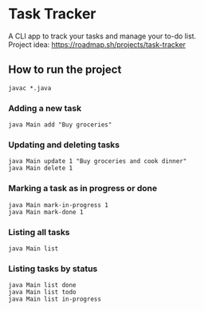 # Task Tracker

A CLI app to track your tasks and manage your to-do list.<br>
Project idea: https://roadmap.sh/projects/task-tracker

## How to run the project
```
javac *.java
```

### Adding a new task
```
java Main add "Buy groceries"
```

### Updating and deleting tasks
```
java Main update 1 "Buy groceries and cook dinner"
java Main delete 1
```

### Marking a task as in progress or done
```
java Main mark-in-progress 1
java Main mark-done 1
```

### Listing all tasks
```
java Main list
```

### Listing tasks by status
```
java Main list done
java Main list todo
java Main list in-progress
```
